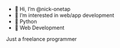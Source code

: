 - 👋 Hi, I’m @nick-onetap
- 👀 I’m interested in web/app development
- 🐍 Python
- 🥶 Web Development

Just a freelance programmer

<!---
nick-onetap/nick-onetap is a ✨ special ✨ repository because its `README.md` (this file) appears on your GitHub profile.
You can click the Preview link to take a look at your changes.
--->
